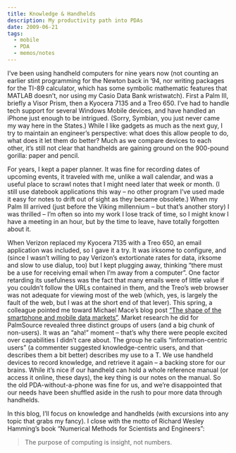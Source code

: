 ```yaml
---
title: Knowledge & Handhelds
description: My productivity path into PDAs
date: 2009-06-21
tags:
  - mobile
  - PDA
  - memos/notes
---
```

I’ve been using handheld computers for nine years now (not counting an earlier stint programming for the Newton back in ‘94, nor writing packages for the TI-89 calculator, which has some symbolic mathematic features that MATLAB doesn’t, nor using my Casio Data Bank wristwatch). First a Palm III, briefly a Visor Prism, then a Kyocera 7135 and a Treo 650. I’ve had to handle tech support for several Windows Mobile devices, and have handled an iPhone just enough to be intrigued. (Sorry, Symbian, you just never came my way here in the States.) While I like gadgets as much as the next guy, I try to maintain an engineer’s perspective: what does this allow people to do, what does it let them do better? Much as we compare devices to each other, it’s still not clear that handhelds are gaining ground on the 900-pound gorilla: paper and pencil.

For years, I kept a paper planner. It was fine for recording dates of upcoming events, it traveled with me, unlike a wall calendar, and was a useful place to scrawl notes that I might need later that week or month. (I still use datebook applications this way – no other program I’ve used made it easy for notes to drift out of sight as they became obsolete.) When my Palm III arrived (just before the Viking millennium – but that’s another story) I was thrilled – I’m often so into my work I lose track of time, so I might know I have a meeting in an hour, but by the time to leave, have totally forgotten about it.

When Verizon replaced my Kyocera 7135 with a Treo 650, an email application was included, so I gave it a try. It was irksome to configure, and (since I wasn’t willing to pay Verizon’s extortionate rates for data, irksome and slow to use dialup, too) but I kept plugging away, thinking “there must be a use for receiving email when I’m away from a computer”. One factor retarding its usefulness was the fact that many emails were of little value if you couldn’t follow the URLs contained in them, and the Treo’s web browser was not adequate for viewing most of the web (which, yes, is largely the fault of the web, but I was at the short end of that lever).
This spring, a colleague pointed me toward Michael Mace’s blog post [“The shape of the smartphone and mobile data markets”](https://mobileopportunity.blogspot.com/2007/01/shape-of-smartphone-and-mobile-data.html). Market research he did for PalmSource revealed three distinct groups of users (and a big chunk of non-users). It was an “aha!” moment – that’s why there were people excited over capabilities I didn’t care about. The group he calls “information-centric users” (a commenter suggested knowledge-centric users, and that describes them a bit better) describes my use to a T. We use handheld devices to record knowledge, and retrieve it again – a backing store for our brains. While it’s nice if our handheld can hold a whole reference manual (or access it online, these days), the key thing is our notes on the manual. So the old PDA-without-a-phone was fine for us, and we’re disappointed that our needs have been shuffled aside in the rush to pour more data through handhelds.

In this blog, I’ll focus on knowledge and handhelds (with excursions into any topic that grabs my fancy). I close with the motto of Richard Wesley Hamming’s book “Numerical Methods for Scientists and Engineers”:

> The purpose of computing is insight, not numbers.
